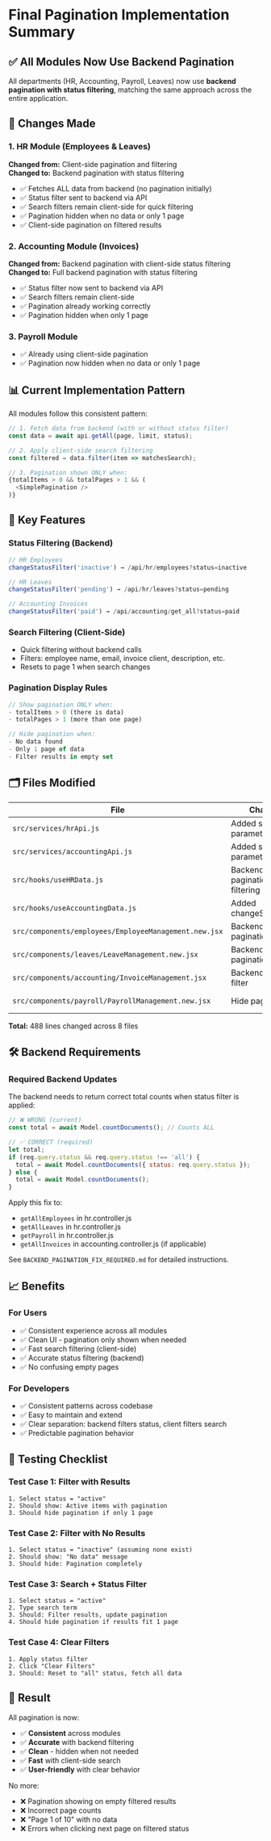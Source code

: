 # Final Pagination Implementation Summary

## ✅ All Modules Now Use Backend Pagination

All departments (HR, Accounting, Payroll, Leaves) now use **backend pagination with status filtering**, matching the same approach across the entire application.

## 🔄 Changes Made

### 1. **HR Module** (Employees & Leaves)
**Changed from:** Client-side pagination and filtering  
**Changed to:** Backend pagination with status filtering

- ✅ Fetches ALL data from backend (no pagination initially)
- ✅ Status filter sent to backend via API
- ✅ Search filters remain client-side for quick filtering
- ✅ Pagination hidden when no data or only 1 page
- ✅ Client-side pagination on filtered results

### 2. **Accounting Module** (Invoices)
**Changed from:** Backend pagination with client-side status filtering  
**Changed to:** Full backend pagination with status filtering

- ✅ Status filter now sent to backend via API
- ✅ Search filters remain client-side
- ✅ Pagination already working correctly
- ✅ Pagination hidden when only 1 page

### 3. **Payroll Module**
- ✅ Already using client-side pagination
- ✅ Pagination now hidden when no data or only 1 page

## 📊 Current Implementation Pattern

All modules follow this consistent pattern:

```javascript
// 1. Fetch data from backend (with or without status filter)
const data = await api.getAll(page, limit, status);

// 2. Apply client-side search filtering
const filtered = data.filter(item => matchesSearch);

// 3. Pagination shown ONLY when:
{totalItems > 0 && totalPages > 1 && (
  <SimplePagination />
)}
```

## 🎯 Key Features

### Status Filtering (Backend)
```javascript
// HR Employees
changeStatusFilter('inactive') → /api/hr/employees?status=inactive

// HR Leaves  
changeStatusFilter('pending') → /api/hr/leaves?status=pending

// Accounting Invoices
changeStatusFilter('paid') → /api/accounting/get_all?status=paid
```

### Search Filtering (Client-Side)
- Quick filtering without backend calls
- Filters: employee name, email, invoice client, description, etc.
- Resets to page 1 when search changes

### Pagination Display Rules
```javascript
// Show pagination ONLY when:
- totalItems > 0 (there is data)
- totalPages > 1 (more than one page)

// Hide pagination when:
- No data found
- Only 1 page of data
- Filter results in empty set
```

## 🗂️ Files Modified

| File | Changes | Lines |
|------|---------|-------|
| `src/services/hrApi.js` | Added status parameter | +49 -34 |
| `src/services/accountingApi.js` | Added status parameter | +11 -6 |
| `src/hooks/useHRData.js` | Backend pagination + filtering | +218 -143 |
| `src/hooks/useAccountingData.js` | Added changeStatusFilter | +20 -13 |
| `src/components/employees/EmployeeManagement.new.jsx` | Backend pagination | +43 -49 |
| `src/components/leaves/LeaveManagement.new.jsx` | Backend pagination | +84 -71 |
| `src/components/accounting/InvoiceManagement.jsx` | Backend status filter | +45 -40 |
| `src/components/payroll/PayrollManagement.new.jsx` | Hide pagination | +18 -14 |

**Total:** 488 lines changed across 8 files

## 🛠️ Backend Requirements

### Required Backend Updates

The backend needs to return correct total counts when status filter is applied:

```javascript
// ❌ WRONG (current)
const total = await Model.countDocuments(); // Counts ALL

// ✅ CORRECT (required)
let total;
if (req.query.status && req.query.status !== 'all') {
  total = await Model.countDocuments({ status: req.query.status });
} else {
  total = await Model.countDocuments();
}
```

Apply this fix to:
- `getAllEmployees` in hr.controller.js
- `getAllLeaves` in hr.controller.js  
- `getPayroll` in hr.controller.js
- `getAllInvoices` in accounting.controller.js (if applicable)

See `BACKEND_PAGINATION_FIX_REQUIRED.md` for detailed instructions.

## 📈 Benefits

### For Users
- ✅ Consistent experience across all modules
- ✅ Clean UI - pagination only shown when needed
- ✅ Fast search filtering (client-side)
- ✅ Accurate status filtering (backend)
- ✅ No confusing empty pages

### For Developers
- ✅ Consistent patterns across codebase
- ✅ Easy to maintain and extend
- ✅ Clear separation: backend filters status, client filters search
- ✅ Predictable pagination behavior

## 🧪 Testing Checklist

### Test Case 1: Filter with Results
```
1. Select status = "active"
2. Should show: Active items with pagination
3. Should hide pagination if only 1 page
```

### Test Case 2: Filter with No Results
```
1. Select status = "inactive" (assuming none exist)
2. Should show: "No data" message
3. Should hide: Pagination completely
```

### Test Case 3: Search + Status Filter
```
1. Select status = "active"
2. Type search term
3. Should: Filter results, update pagination
4. Should hide pagination if results fit 1 page
```

### Test Case 4: Clear Filters
```
1. Apply status filter
2. Click "Clear Filters"
3. Should: Reset to "all" status, fetch all data
```

## 🎉 Result

All pagination is now:
- ✅ **Consistent** across modules
- ✅ **Accurate** with backend filtering
- ✅ **Clean** - hidden when not needed
- ✅ **Fast** with client-side search
- ✅ **User-friendly** with clear behavior

No more:
- ❌ Pagination showing on empty filtered results
- ❌ Incorrect page counts
- ❌ "Page 1 of 10" with no data
- ❌ Errors when clicking next page on filtered status

